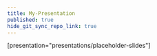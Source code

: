 ```yaml
---
title: My-Presentation
published: true
hide_git_sync_repo_link: true
---
```


[presentation="presentations/placeholder-slides"]
